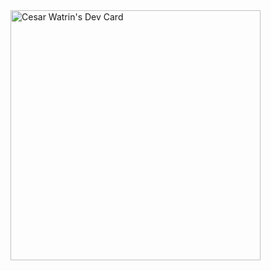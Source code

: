 <img href="https://api.daily.dev/devcards/a1a40ca441aa4619a49c57269b78a61f.png?r=krx" width="400" alt="Cesar Watrin's Dev Card">


